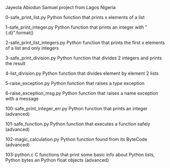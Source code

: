 Jayeola Abiodun Samuel project from Lagos Nigeria

0-safe_print_list.py	Python function that prints x elements of a list

1-safe_print_integer.py	Python function that prints an integer with "{:d}".format()

2-safe_print_list_integers.py	Python function that prints the first x elements of a list and only integers

3-safe_print_division.py	Python function that divides 2 integers and prints the result

4-list_division.py	Python function that divides element by element 2 lists

5-raise_exception.py	Python function that raises a type exception

6-raise_exception_msg.py	Python function that raises a name exception with a message

100-safe_print_integer_err.py	Python function that prints an integer (advanced)

101-safe_function.py	Python function that executes a function safely (advanced)

102-magic_calculation.py	Python function found from its ByteCode (advanced)

103-python.c	C functions that print some basic info about Python lists, Python bytes an Python float objects (advanced)
